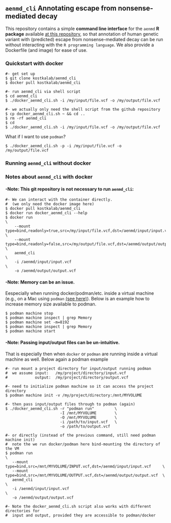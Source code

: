 ## `aenmd_cli` Annotating escape from nonsense-mediated decay

This repository contains a simple **command line interface** for the `aenmd` **R package** available [at this repository](), so that annotation of human genetic variant with (predicted) escape from nonsense-mediated decay can be run without interacting with the  `R programming language`. We also provide a Dockerfile (and image) for ease of use.

### Quickstart with docker
```
#- get set up
$ git clone kostkalab/aenmd_cli
$ docker pull kostkalab/aenmd_cli

#- run aenmd_cli via shell script
$ cd aenmd_cli
$ ./docker_aenmd_cli.sh -i /my/input/file.vcf -o /my/output/file.vcf

#- we actually only need the shell script from the github repository
$ cp docker_aenmd_cli.sh ~ && cd ..
$ rm -rf aenmd_cli
$ cd 
$ ./docker_aenmd_cli.sh -i /my/input/file.vcf -o /my/output/file.vcf
```

What if I want to use `podman`?

```
$ ./docker_aenmd_cli.sh -p -i /my/input/file.vcf -o /my/output/file.vcf
```


### Running `aenmd_cli` without docker

### Notes about `aenmd_cli` with docker

#### -Note: This git repository is not necessary to run `aenmd_cli`:
```
#- We can interact with the container directly.
#  (we only need the docker image here) 
$ docker pull kostkalab/aenmd_cli
$ docker run docker_aenmd_cli --help
$ docker run                                                                              \
    --mount type=bind,readonly=true,src=/my/input/file.vcf,dst=/aenmd/input/input.vcf     \
    --mount type=bind,readonly=false,src=/my/output/file.vcf,dst=/aenmd/output/output.vcf \
    aenmd_cli                                                                             \
    -i /aenmd/input/input.vcf                                                             \
    -o /aenmd/output/output.vcf
```

#### -Note: Memory can be an issue. 
Eespecially when running docker/podman/etc. inside a virtual machine (e.g., on a Mac using `podman` [(see here)](https://podman.io/getting-started/installation)). Below is an example how to increase memory size available to podman. 
```
$ podman machine stop
$ podman machine inspect | grep Memory
$ podman machine set -m=8192
$ podman machine inspect | grep Memory
$ podman machine start
```

#### -Note: Passing input/output files can be un-intuitive.
That is especially then when `docker` or `podman` are running inside a virtual machine as well. Below again a podman example
```
#- run mount a project directory for input/output running podman
#  we assume input:   /my/project/directory/input.vcf
#            output:  /my/project/directory/output.vcf

#- need to initialize podman machine so it can access the project directory
$ podman machine init -v /my/project/directory:/mnt/MYVOLUME

#- then pass input/output files through to podman (again)
$ ./docker_aenmd_cli.sh -r "podman run"         \
                        -I /mnt/MYVOLUME        \
                        -O /mnt/MYVOLUME        \
                        -i /path/to/input.vcf   \
                        -o /path/to/output.vcf

#- or directly (instead of the previous command, still need podman machine init)
#  note the we run docker/podman here bind-mounting the directory of the VM
$ podman run                                                                    \
   --mount type=bind,src=/mnt/MYVOLUME/INPUT.vcf,dst=/aenmd/input/input.vcf     \       
   --mount type=bind,src=/mnt/MYVOLUME/OUTPUT.vcf,dst=/aenmd/output/output.vcf  \   
   aenmd_cli                                                                    \
   -i /aenmd/input/input.vcf                                                    \
   -o /aenmd/output/output.vcf 

#- Note the docker_aenmd_cli.sh script also works with different directories for 
#  input and output, provided they are accessible to podman/docker
```

